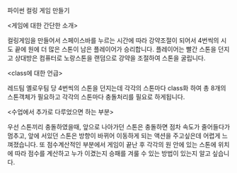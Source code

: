 파이썬 컬링 게임 만들기


<게임에 대한 간단한 소개>


컬링게임을 만들어서 스페이스바를 누르는 시간에 따라 강약조절이 되어서 4번씩의 시도 끝에 원에 더 많은 스톤이 남은 플레이어가 승리합니다.
플레이어는 빨간 스톤을 던지고 상대방은 컴퓨터로 노랑스톤을 랜덤으로 강약을 조절하여 스톤을 굴립니다.

<class에 대한 언급>

레드팀 옐로우팀 당 4번씩의 스톤을 던지는데 각각의 스톤마다 class화 하여 총 8개의 스톤객체가 필요하고 각각의 스톤마다 충돌처리를 필요로 하게됩니다.

<수업에서 추가로 다루었으면 하는 부분>

우선 스톤끼리 충돌하였을때, 앞으로 나아가던 스톤은 충돌하면 점차 속도가 줄어들다가 멈추고, 앞에 서있던 스톤은 방향이 바뀌어 이동하게 되는 액션을 주고싶은데 어렵게 느껴졌습니다.
또 점수계산적인 부분에서  게임이 끝난 후 각각의 원 안에 있는 스톤에 위치에 따라 점수를 계산하고 누가 이겼는지 승패를 겨룰 수 있는 방법이 있는지 알고 싶습니다.

